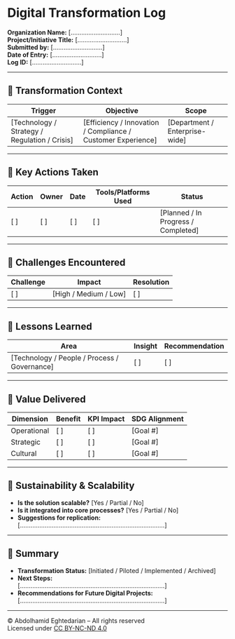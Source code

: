 # Digital Transformation Log  
**Organization Name:** [............................]  
**Project/Initiative Title:** [............................]  
**Submitted by:** [............................]  
**Date of Entry:** [............................]  
**Log ID:** [............................]  

---

## 🔹 Transformation Context

| Trigger | Objective | Scope |
|---------|-----------|-------|
| [Technology / Strategy / Regulation / Crisis] | [Efficiency / Innovation / Compliance / Customer Experience] | [Department / Enterprise-wide] |

---

## 🔹 Key Actions Taken

| Action | Owner | Date | Tools/Platforms Used | Status |
|--------|-------|------|----------------------|--------|
| [  ]   | [  ]  | [  ] | [  ]                 | [Planned / In Progress / Completed] |

---

## 🔹 Challenges Encountered

| Challenge | Impact | Resolution |
|-----------|--------|------------|
| [  ]      | [High / Medium / Low] | [  ] |

---

## 🔹 Lessons Learned

| Area | Insight | Recommendation |
|------|---------|----------------|
| [Technology / People / Process / Governance] | [  ] | [  ] |

---

## 🔹 Value Delivered

| Dimension | Benefit | KPI Impact | SDG Alignment |
|-----------|---------|-------------|----------------|
| Operational | [  ]   | [  ]        | [Goal #]       |
| Strategic   | [  ]   | [  ]        | [Goal #]       |
| Cultural    | [  ]   | [  ]        | [Goal #]       |

---

## 🔹 Sustainability & Scalability

- **Is the solution scalable?** [Yes / Partial / No]  
- **Is it integrated into core processes?** [Yes / Partial / No]  
- **Suggestions for replication:**  
  [..................................................................................]

---

## 🔹 Summary

- **Transformation Status:** [Initiated / Piloted / Implemented / Archived]  
- **Next Steps:**  
  [..................................................................................]  
- **Recommendations for Future Digital Projects:**  
  [..................................................................................]

---

© Abdolhamid Eghtedarian – All rights reserved  
Licensed under [CC BY-NC-ND 4.0](https://creativecommons.org/licenses/by-nc-nd/4.0/)
